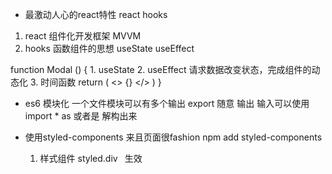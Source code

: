 - 最激动人心的react特性 react hooks

1. react 组件化开发框架 MVVM
2. hooks 函数组件的思想 useState useEffect

function Modal () {
    1. useState
    2. useEffect 请求数据改变状态，完成组件的动态化
    3. 时间函数
    return (
        <>
        {}
        </>
    )
}


- es6 模块化
    一个文件模块可以有多个输出
    export 随意 输出
    输入可以使用 import * as  或者是 解构出来


- 使用styled-components 来且页面很fashion
    npm add styled-components
    1. 样式组件
    styled.div`
    `
    生效
